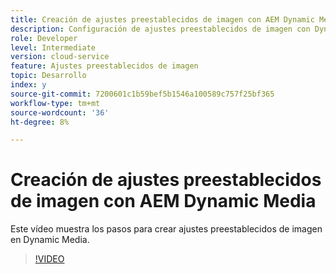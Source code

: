 ```yaml
---
title: Creación de ajustes preestablecidos de imagen con AEM Dynamic Media
description: Configuración de ajustes preestablecidos de imagen con Dynamic Media
role: Developer
level: Intermediate
version: cloud-service
feature: Ajustes preestablecidos de imagen
topic: Desarrollo
index: y
source-git-commit: 7200601c1b59bef5b1546a100589c757f25bf365
workflow-type: tm+mt
source-wordcount: '36'
ht-degree: 8%

---
```



# Creación de ajustes preestablecidos de imagen con AEM Dynamic Media

Este vídeo muestra los pasos para crear ajustes preestablecidos de imagen en Dynamic Media.

>[!VIDEO](https://video.tv.adobe.com/v/335459?quality=9&learn=on)
